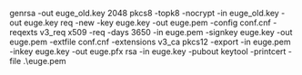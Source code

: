 genrsa -out euge_old.key 2048
pkcs8 -topk8 -nocrypt -in euge_old.key -out euge.key
req -new -key euge.key -out euge.pem -config conf.cnf -reqexts v3_req
x509 -req -days 3650 -in euge.pem -signkey euge.key -out euge.pem -extfile conf.cnf -extensions v3_ca
pkcs12 -export -in euge.pem -inkey euge.key -out euge.pfx
rsa -in euge.key -pubout
keytool -printcert -file .\euge.pem